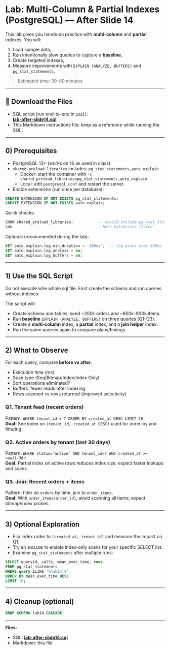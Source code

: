 # Lab: Multi-Column & Partial Indexes (PostgreSQL) — After Slide 14

This lab gives you hands‑on practice with **multi-column** and **partial** indexes. You will:
1) Load sample data,  
2) Run intentionally slow queries to capture a **baseline**,  
3) Create targeted indexes,  
4) Measure improvements with `EXPLAIN (ANALYZE, BUFFERS)` and `pg_stat_statements`.

> Estimated time: 30–40 minutes

---

## 🎯 Download the Files

- SQL script (run end-to-end in `psql`):  
  **[lab-after-slide14.sql](lab-after-slide14.sql)**
- This Markdown instructions file: keep as a reference while running the SQL.

---

## 0) Prerequisites

- PostgreSQL 13+ (works on 16 as used in class).  
- `shared_preload_libraries` includes: `pg_stat_statements,auto_explain`  
  - Docker: start the container with `-c shared_preload_libraries=pg_stat_statements,auto_explain`
  - Local: edit `postgresql.conf` and restart the server.
- Enable extensions (run once per database):
```sql
CREATE EXTENSION IF NOT EXISTS pg_stat_statements;
CREATE EXTENSION IF NOT EXISTS auto_explain;
```

Quick checks:
```sql
SHOW shared_preload_libraries;           -- should include pg_stat_statements, auto_explain
\dx                                     -- both extensions listed
```

Optional (recommended during the lab):
```sql
SET auto_explain.log_min_duration = '300ms';  -- log plans over 300ms
SET auto_explain.log_analyze = on;
SET auto_explain.log_buffers = on;
```

---

## 1) Use the SQL Script

Do not execute whe whole sql file. First create the schema and run queries without indexes:


The script will:
- Create schema and tables, seed ~200k orders and ~600k–900k items.
- Run **baseline** `EXPLAIN (ANALYZE, BUFFERS)` on three queries (Q1–Q3).
- Create a **multi‑column** index, a **partial** index, and a **join helper** index.
- Run the same queries again to compare plans/timings.

---

## 2) What to Observe

For each query, compare **before vs after**:
- Execution time (ms)
- Scan type (Seq/Bitmap/Index/Index Only)
- Sort operations eliminated?
- Buffers: fewer reads after indexing
- Rows scanned vs rows returned (improved selectivity)

### Q1. Tenant feed (recent orders)
Pattern: `WHERE tenant_id = ? ORDER BY created_at DESC LIMIT 20`  
**Goal:** See index on `(tenant_id, created_at DESC)` used for order-by and filtering.

### Q2. Active orders by tenant (last 30 days)
Pattern: `WHERE status='active' AND tenant_id=? AND created_at >= now()-30d`  
**Goal:** Partial index on active rows reduces index size; expect faster lookups and scans.

### Q3. Join: Recent orders + items
Pattern: filter on `orders` by time, join to `order_items`.  
**Goal:** With `order_items(order_id)`, avoid scanning all items; expect bitmap/index probes.

---

## 3) Optional Exploration

- Flip index order to `(created_at, tenant_id)` and measure the impact on Q1.  
- Try an `INCLUDE` to enable index-only scans for your specific SELECT list.  
- Examine `pg_stat_statements` after multiple runs:
```sql
SELECT queryid, calls, mean_exec_time, rows
FROM pg_stat_statements
WHERE query ILIKE '%lab14.%'
ORDER BY mean_exec_time DESC
LIMIT 10;
```

---

## 4) Cleanup (optional)
```sql
DROP SCHEMA lab14 CASCADE;
```

---

**Files:**  
- SQL: **[lab-after-slide14.sql](sandbox:/mnt/data/lab-after-slide14.sql)**  
- Markdown: this file
